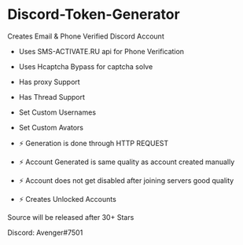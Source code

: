 # Discord-Token-Generator

Creates Email & Phone Verified Discord Account

- Uses SMS-ACTIVATE.RU api for Phone Verification
- Uses Hcaptcha Bypass for captcha solve
- Has proxy Support
- Has Thread Support
- Set Custom Usernames 
- Set Custom Avators

- ⚡ Generation is done through HTTP REQUEST 
- ⚡  Account Generated is same quality as account created manually
- ⚡ Account does not get disabled after joining servers good quality
- ⚡ Creates Unlocked Accounts

Source will be released after 30+ Stars 

Discord: Avenger#7501
